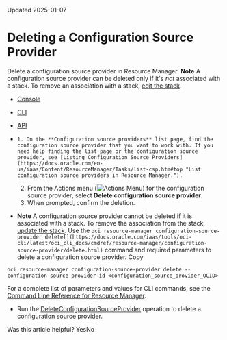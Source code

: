 Updated 2025-01-07
# Deleting a Configuration Source Provider
Delete a configuration source provider in Resource Manager.
**Note** A configuration source provider can be deleted only if it's _not_ associated with a stack. To remove an association with a stack, [edit the stack](https://docs.oracle.com/en-us/iaas/Content/ResourceManager/Tasks/update-stack.htm#top "Update a stack in Resource Manager.").
  * [Console](https://docs.oracle.com/en-us/iaas/Content/ResourceManager/Tasks/delete-csp.htm)
  * [CLI](https://docs.oracle.com/en-us/iaas/Content/ResourceManager/Tasks/delete-csp.htm)
  * [API](https://docs.oracle.com/en-us/iaas/Content/ResourceManager/Tasks/delete-csp.htm)


  *     1. On the **Configuration source providers** list page, find the configuration source provider that you want to work with. If you need help finding the list page or the configuration source provider, see [Listing Configuration Source Providers](https://docs.oracle.com/en-us/iaas/Content/ResourceManager/Tasks/list-csp.htm#top "List configuration source providers in Resource Manager.").
    2. From the Actions menu (![Actions Menu](https://docs.oracle.com/en-us/iaas/Content/libraries/global-images/actions-menu.png)) for the configuration source provider, select **Delete configuration source provider**.
    3. When prompted, confirm the deletion.
  * **Note** A configuration source provider cannot be deleted if it is associated with a stack. To remove the association from the stack, [update the stack](https://docs.oracle.com/en-us/iaas/Content/ResourceManager/Tasks/update-csp.htm#top "Update a configuration source provider in Resource Manager.").
Use the `oci resource-manager configuration-source-provider delete[](https://docs.oracle.com/iaas/tools/oci-cli/latest/oci_cli_docs/cmdref/resource-manager/configuration-source-provider/delete.html)` command and required parameters to delete a configuration source provider.
Copy
```
oci resource-manager configuration-source-provider delete --configuration-source-provider-id <configuration_source_provider_OCID>
```

For a complete list of parameters and values for CLI commands, see the [Command Line Reference for Resource Manager](https://docs.oracle.com/iaas/tools/oci-cli/latest/oci_cli_docs/cmdref/resource-manager.html).
  * Run the [DeleteConfigurationSourceProvider](https://docs.oracle.com/iaas/api/#/en/resourcemanager/latest/ConfigurationSourceProvider/DeleteConfigurationSourceProvider) operation to delete a configuration source provider.


Was this article helpful?
YesNo

